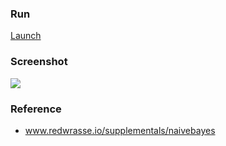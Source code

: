

### Run
[Launch](https://redwrasse.github.io/naivebayes/)


### Screenshot
![](./naivebayes.gif)


### Reference
* www.redwrasse.io/supplementals/naivebayes
